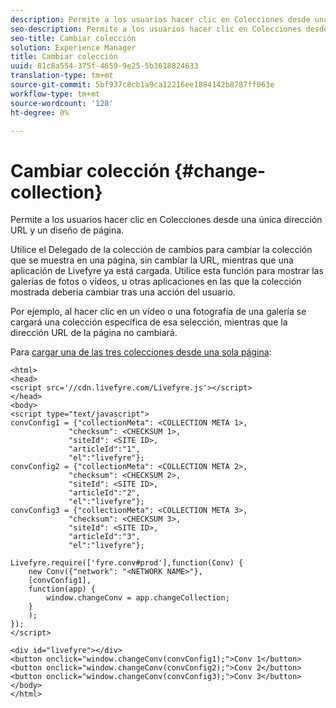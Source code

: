 ```yaml
---
description: Permite a los usuarios hacer clic en Colecciones desde una única dirección URL y un diseño de página.
seo-description: Permite a los usuarios hacer clic en Colecciones desde una única dirección URL y un diseño de página.
seo-title: Cambiar colección
solution: Experience Manager
title: Cambiar colección
uuid: 81c8a554-375f-4659-9e25-5b3618824633
translation-type: tm+mt
source-git-commit: 5bf937c8cb1a9ca12216ee1884142b8787ff063e
workflow-type: tm+mt
source-wordcount: '128'
ht-degree: 0%

---
```



# Cambiar colección {#change-collection}

Permite a los usuarios hacer clic en Colecciones desde una única dirección URL y un diseño de página.

Utilice el Delegado de la colección de cambios para cambiar la colección que se muestra en una página, sin cambiar la URL, mientras que una aplicación de Livefyre ya está cargada. Utilice esta función para mostrar las galerías de fotos o vídeos, u otras aplicaciones en las que la colección mostrada debería cambiar tras una acción del usuario.

Por ejemplo, al hacer clic en un vídeo o una fotografía de una galería se cargará una colección específica de esa selección, mientras que la dirección URL de la página no cambiará.

Para [cargar una de las tres colecciones desde una sola página](../c-advanced-topics/t-display-comment-count.md#t_display_comment_count):

```
<html> 
<head> 
<script src='//cdn.livefyre.com/Livefyre.js'></script> 
</head> 
<body> 
<script type="text/javascript"> 
convConfig1 = {"collectionMeta": <COLLECTION META 1>, 
             "checksum": <CHECKSUM 1>, 
             "siteId": <SITE ID>, 
             "articleId":"1", 
             "el":"livefyre"}; 
convConfig2 = {"collectionMeta": <COLLECTION META 2>, 
             "checksum": <CHECKSUM 2>, 
             "siteId": <SITE ID>, 
             "articleId":"2", 
             "el":"livefyre"}; 
convConfig3 = {"collectionMeta": <COLLECTION META 3>, 
             "checksum": <CHECKSUM 3>, 
             "siteId": <SITE ID>, 
             "articleId":"3", 
             "el":"livefyre"}; 
  
Livefyre.require(['fyre.conv#prod'],function(Conv) { 
    new Conv({"network": "<NETWORK NAME>"}, 
    [convConfig1], 
    function(app) {  
        window.changeConv = app.changeCollection; 
    } 
    ); 
}); 
</script> 
  
<div id="livefyre"></div> 
<button onclick="window.changeConv(convConfig1);">Conv 1</button> 
<button onclick="window.changeConv(convConfig2);">Conv 2</button> 
<button onclick="window.changeConv(convConfig3);">Conv 3</button> 
</body> 
</html>
```
